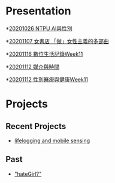 # Presentation
*[20201026 NTPU AI與性別]()

*[20201107 女書店 「做」女性主義的多部曲]()

*[20201116 數位生活記錄Week11](https://docs.google.com/presentation/d/e/2PACX-1vSGkpMY0XCuclgfHuuxQ8tPVdxWUUR9f9FNimVWTzijYMkh1u1zAbFVjMVEnGR-aZ9yZuOEQbLznW7I/pub?start=false&loop=false&delayms=3000)

*[20201112 媒介與時間]()

*[20201112 性別醫療與健康Week11]()
# Projects

## Recent Projects
* [lifelogging and mobile sensing]()

## Past
* ["hateGirl?"]()

